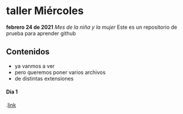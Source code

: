 # taller Miércoles
**febrero 24 de 2021**
*Mes de la niña y la mujer*
Este es un repositorio de prueba para aprender github

## Contenidos
- ya vanmos a ver
- pero queremos poner varios archivos
- de distintas extensiones

#### Día 1
.[link](https://www.bing.com/search?q=github&cvid=30e882b38510436592550c97601b4ad7&pglt=43&FORM=ANNAB1&PC=HCTS)
